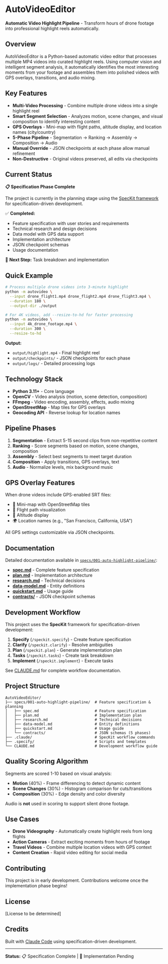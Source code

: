 # AutoVideoEditor

**Automatic Video Highlight Pipeline** - Transform hours of drone footage into professional highlight reels automatically.

## Overview

AutoVideoEditor is a Python-based automatic video editor that processes multiple MP4 videos into curated highlight reels. Using computer vision and intelligent segment analysis, it automatically identifies the most interesting moments from your footage and assembles them into polished videos with GPS overlays, transitions, and audio mixing.

## Key Features

- **Multi-Video Processing** - Combine multiple drone videos into a single highlight reel
- **Smart Segment Selection** - Analyzes motion, scene changes, and visual composition to identify interesting content
- **GPS Overlays** - Mini-map with flight paths, altitude display, and location names (city/country)
- **5-Phase Pipeline** - Segmentation → Ranking → Assembly → Composition → Audio
- **Manual Override** - JSON checkpoints at each phase allow manual refinement
- **Non-Destructive** - Original videos preserved, all edits via checkpoints

## Current Status

**📋 Specification Phase Complete**

The project is currently in the planning stage using the [SpecKit framework](https://github.com/anthropics/speckit) for specification-driven development.

✅ **Completed:**
- Feature specification with user stories and requirements
- Technical research and design decisions
- Data model with GPS data support
- Implementation architecture
- JSON checkpoint schemas
- Usage documentation

📝 **Next Step:** Task breakdown and implementation

## Quick Example

```bash
# Process multiple drone videos into 3-minute highlight
python -m autovideo \
  --input drone_flight1.mp4 drone_flight2.mp4 drone_flight3.mp4 \
  --duration 180 \
  --output-dir ./output

# For 4K videos, add --resize-to-hd for faster processing
python -m autovideo \
  --input 4k_drone_footage.mp4 \
  --duration 300 \
  --resize-to-hd
```

**Output:**
- `output/highlight.mp4` - Final highlight reel
- `output/checkpoints/` - JSON checkpoints for each phase
- `output/logs/` - Detailed processing logs

## Technology Stack

- **Python 3.11+** - Core language
- **OpenCV** - Video analysis (motion, scene detection, composition)
- **FFmpeg** - Video encoding, assembly, effects, audio mixing
- **OpenStreetMap** - Map tiles for GPS overlays
- **Geocoding API** - Reverse lookup for location names

## Pipeline Phases

1. **Segmentation** - Extract 5-15 second clips from non-repetitive content
2. **Ranking** - Score segments based on motion, scene changes, composition
3. **Assembly** - Select best segments to meet target duration
4. **Composition** - Apply transitions, GPS overlays, text
5. **Audio** - Normalize levels, mix background music

## GPS Overlay Features

When drone videos include GPS-enabled SRT files:
- 📍 Mini-map with OpenStreetMap tiles
- 🛫 Flight path visualization
- 📏 Altitude display
- 🌍 Location names (e.g., "San Francisco, California, USA")

All GPS settings customizable via JSON checkpoints.

## Documentation

Detailed documentation available in [`specs/001-auto-highlight-pipeline/`](specs/001-auto-highlight-pipeline/):

- [**spec.md**](specs/001-auto-highlight-pipeline/spec.md) - Complete feature specification
- [**plan.md**](specs/001-auto-highlight-pipeline/plan.md) - Implementation architecture
- [**research.md**](specs/001-auto-highlight-pipeline/research.md) - Technical decisions
- [**data-model.md**](specs/001-auto-highlight-pipeline/data-model.md) - Entity definitions
- [**quickstart.md**](specs/001-auto-highlight-pipeline/quickstart.md) - Usage guide
- [**contracts/**](specs/001-auto-highlight-pipeline/contracts/) - JSON checkpoint schemas

## Development Workflow

This project uses the **SpecKit** framework for specification-driven development:

1. **Specify** (`/speckit.specify`) - Create feature specification
2. **Clarify** (`/speckit.clarify`) - Resolve ambiguities
3. **Plan** (`/speckit.plan`) - Generate implementation plan
4. **Tasks** (`/speckit.tasks`) - Create task breakdown
5. **Implement** (`/speckit.implement`) - Execute tasks

See [CLAUDE.md](CLAUDE.md) for complete workflow documentation.

## Project Structure

```
AutoVideoEditor/
├── specs/001-auto-highlight-pipeline/  # Feature specification & planning
│   ├── spec.md                         # Feature specification
│   ├── plan.md                         # Implementation plan
│   ├── research.md                     # Technical decisions
│   ├── data-model.md                   # Entity definitions
│   ├── quickstart.md                   # Usage guide
│   └── contracts/                      # JSON schemas (5 phases)
├── .claude/                            # SpecKit workflow commands
├── .specify/                           # Scripts and templates
└── CLAUDE.md                           # Development workflow guide
```

## Quality Scoring Algorithm

Segments are scored 1-10 based on visual analysis:

- **Motion** (40%) - Frame differencing to detect dynamic content
- **Scene Changes** (30%) - Histogram comparison for cuts/transitions
- **Composition** (30%) - Edge density and color diversity

Audio is **not** used in scoring to support silent drone footage.

## Use Cases

- **Drone Videography** - Automatically create highlight reels from long flights
- **Action Cameras** - Extract exciting moments from hours of footage
- **Travel Videos** - Combine multiple location videos with GPS context
- **Content Creation** - Rapid video editing for social media

## Contributing

This project is in early development. Contributions welcome once the implementation phase begins!

## License

[License to be determined]

## Credits

Built with [Claude Code](https://claude.com/claude-code) using specification-driven development.

---

**Status:** 📋 Specification Complete | 🚧 Implementation Pending
